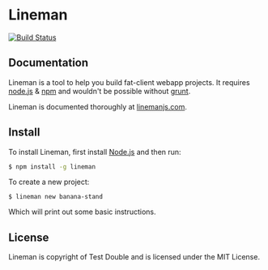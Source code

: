# Lineman

[![Build Status](https://travis-ci.org/linemanjs/lineman.png?branch=master)](https://travis-ci.org/linemanjs/lineman)

## Documentation

Lineman is a tool to help you build fat-client webapp projects. It requires [node.js](http://nodejs.org) & [npm](http://npmjs.org) and wouldn't be possible without [grunt](http://gruntjs.com/).

Lineman is documented thoroughly at [linemanjs.com](http://linemanjs.com).

## Install

To install Lineman, first install [Node.js](http://nodejs.org) and then run:

``` bash
$ npm install -g lineman
```

To create a new project:

```
$ lineman new banana-stand
```

Which will print out some basic instructions.

## License

Lineman is copyright of Test Double and is licensed under the MIT License.
